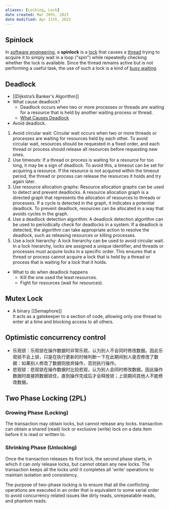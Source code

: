 ```yaml
---
aliases: [Locking, Lock]
date created: Mar 20th, 2023
date modified: Apr 11th, 2023
---
```


## Spinlock
In [software engineering](https://en.wikipedia.org/wiki/Software_engineering "Software engineering"), a **spinlock** is a [lock](https://en.wikipedia.org/wiki/Lock_(computer_science) "Lock (computer science)") that causes a [thread](https://en.wikipedia.org/wiki/Thread_(computer_science) "Thread (computer science)") trying to acquire it to simply wait in a loop ("spin") while repeatedly checking whether the lock is available. Since the thread remains active but is not performing a useful task, the use of such a lock is a kind of [busy waiting](https://en.wikipedia.org/wiki/Busy_waiting "Busy waiting").

## Deadlock
- [[Dijkstra’s Banker's Algorithm]]  
- What cause deadlock?
	- Deadlock occurs when two or more processes or threads are waiting for a resource that is held by another waiting process or thread.
	- [What Causes Deadlock](https://www.krivalar.com/OS-necessary-conditions-for-deadlock)
- Avoid deadlock.
1. Avoid circular wait: Circular wait occurs when two or more threads or processes are waiting for resources held by each other. To avoid circular wait, resources should be requested in a fixed order, and each thread or process should release all resources before requesting new ones.
2. Use timeouts: If a thread or process is waiting for a resource for too long, it may be a sign of deadlock. To avoid this, a timeout can be set for acquiring a resource. If the resource is not acquired within the timeout period, the thread or process can release the resources it holds and try again later.
3. Use resource allocation graphs: Resource allocation graphs can be used to detect and prevent deadlocks. A resource allocation graph is a directed graph that represents the allocation of resources to threads or processes. If a cycle is detected in the graph, it indicates a potential deadlock. To prevent deadlock, resources can be allocated in a way that avoids cycles in the graph.
4. Use a deadlock detection algorithm: A deadlock detection algorithm can be used to periodically check for deadlocks in a system. If a deadlock is detected, the algorithm can take appropriate action to resolve the deadlock, such as releasing resources or killing processes.
5. Use a lock hierarchy: A lock hierarchy can be used to avoid circular wait. In a lock hierarchy, locks are assigned a unique identifier, and threads or processes must acquire locks in a specific order. This ensures that a thread or process cannot acquire a lock that is held by a thread or process that is waiting for a lock that it holds.
- What to do when deadlock happens
	- Kill the one used the least resources.
	 - Fight for resources (wait for resources).

## Mutex Lock
- A binary [[Semaphore]]  
It acts as a gatekeeper to a section of code, allowing only one thread to enter at a time and blocking access to all others.

## Optimistic concurrency control
- 乐观锁：乐观锁在操作数据时非常乐观，认为别人不会同时修改数据。因此乐观锁不会上锁，只是在执行更新的时候判断一下在此期间别人是否修改了数据：如果别人修改了数据则放弃操作，否则执行操作。
- 悲观锁：悲观锁在操作数据时比较悲观，认为别人会同时修改数据。因此操作数据时直接把数据锁住，直到操作完成后才会释放锁；上锁期间其他人不能修改数据。

## Two Phase Locking (2PL)
### Growing Phase (Locking)
The transaction may obtain locks, but cannot release any locks.
transaction can obtain a shared (read) lock or exclusive (write) lock on a data item before it is read or written to.

### Shrinking Phase (Unlocking)
Once the transaction releases its first lock, the second phase starts, in which it can only release locks, but cannot obtain any new locks.
The transaction keeps all the locks until it completes all 'write' operations to maintain isolation and consistency.

The purpose of two-phase locking is to ensure that all the conflicting operations are executed in an order that is equivalent to some serial order to avoid concurrency related issues like dirty reads, unrepeatable reads, and phantom reads.